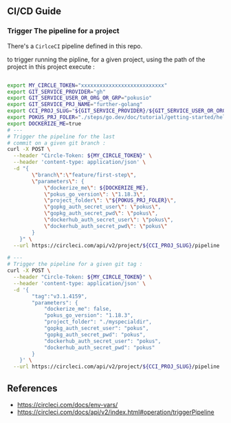 ## CI/CD Guide


### Trigger The pipeline for a project


There's a `CirlceCI` pipeline defined in this repo.

to trigger running the pipline, for a given project, using the path of the project in this project execute : 

```bash

export MY_CIRCLE_TOKEN="xxxxxxxxxxxxxxxxxxxxxxxxxxx"
export GIT_SERVICE_PROVIDER="gh"
export GIT_SERVICE_USER_OR_ORG_OR_GRP="pokusio"
export GIT_SERVICE_PRJ_NAME="further-golang"
export CCI_PROJ_SLUG="${GIT_SERVICE_PROVIDER}/${GIT_SERVICE_USER_OR_ORG_OR_GRP}/${GIT_SERVICE_PRJ_NAME}"
export POKUS_PRJ_FOLER="./steps/go.dev/doc/tutorial/getting-started/hello-pokus"
export DOCKERIZE_ME=true
# ---
# Trigger the pipeline for the last
# commit on a given git branch :
curl -X POST \
  --header "Circle-Token: ${MY_CIRCLE_TOKEN}" \
  --header 'content-type: application/json' \
  -d "{
        \"branch\":\"feature/first-step\",
        \"parameters\": {
            \"dockerize_me\": ${DOCKERIZE_ME},
            \"pokus_go_version\": \"1.18.3\",
            \"project_folder\": \"${POKUS_PRJ_FOLER}\",
            \"gopkg_auth_secret_user\": \"pokus\",
            \"gopkg_auth_secret_pwd\": \"pokus\",
            \"dockerhub_auth_secret_user\": \"pokus\",
            \"dockerhub_auth_secret_pwd\": \"pokus\"
        }
    }" \
  --url https://circleci.com/api/v2/project/${CCI_PROJ_SLUG}/pipeline

# ---
# Trigger the pipeline for a given git tag :
curl -X POST \
  --header "Circle-Token: ${MY_CIRCLE_TOKEN}" \
  --header 'content-type: application/json' \
  -d '{
        "tag":"v3.1.4159",
        "parameters": {
            "dockerize_me": false,
            "pokus_go_version": "1.18.3",
            "project_folder": "./myspecialdir",
            "gopkg_auth_secret_user": "pokus",
            "gopkg_auth_secret_pwd": "pokus",
            "dockerhub_auth_secret_user": "pokus",
            "dockerhub_auth_secret_pwd": "pokus"
        }
    }' \
  --url https://circleci.com/api/v2/project/${CCI_PROJ_SLUG}/pipeline


```




## References

* https://circleci.com/docs/env-vars/
* https://circleci.com/docs/api/v2/index.html#operation/triggerPipeline